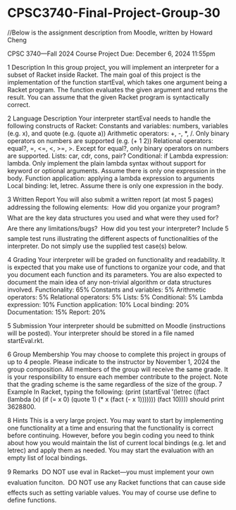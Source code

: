 # CPSC3740-Final-Project-Group-30
//Below is the assignment description from Moodle, written by Howard Cheng

CPSC 3740—Fall 2024
Course Project
Due: December 6, 2024 11:55pm

1 Description
In this group project, you will implement an interpreter for a subset of Racket inside Racket.
The main goal of this project is the implementation of the function startEval, which takes
one argument being a Racket program. The function evaluates the given argument and
returns the result. You can assume that the given Racket program is syntactically correct.

2 Language Description
Your interpreter startEval needs to handle the following constructs of Racket:
Constants and variables: numbers, variables (e.g. x), and quote (e.g. (quote a))
Arithmetic operators: +, -, *, /. Only binary operators on numbers are supported (e.g.
(+ 1 2))
Relational operators: equal?, =, <=, <, >=, >. Except for equal?, only binary operators
on numbers are supported.
Lists: car, cdr, cons, pair?
Conditional: if
Lambda expression: lambda. Only implement the plain lambda syntax without support
for keyword or optional arguments. Assume there is only one expression in the body.
Function application: applying a lambda expression to arguments
Local binding: let, letrec. Assume there is only one expression in the body.

3 Written Report
You will also submit a written report (at most 5 pages) addressing the following elements:
 How did you organize your program?
 What are the key data structures you used and what were they used for?
 Are there any limitations/bugs?
 How did you test your interpreter? Include 5 sample test runs illustrating the different
aspects of functionalities of the interpreter. Do not simply use the supplied test case(s)
below.

4 Grading
Your interpreter will be graded on functionality and readability. It is expected that you
make use of functions to organize your code, and that you document each function and its
parameters. You are also expected to document the main idea of any non-trivial algorithm
or data structures involved.
Functionality: 65%
Constants and variables: 5%
Arithmetic operators: 5%
Relational operators: 5%
Lists: 5%
Conditional: 5%
Lambda expression: 10%
Function application: 10%
Local binding: 20%
Documentation: 15%
Report: 20%

5 Submission
Your interpreter should be submitted on Moodle (instructions will be posted). Your interpreter should be stored in a file named startEval.rkt.

6 Group Membership
You may choose to complete this project in groups of up to 4 people. Please indicate to
the instructor by November 1, 2024 the group composition. All members of the
group will receive the same grade. It is your responsibility to ensure each member contribute
to the project. Note that the grading scheme is the same regardless of the size of the group.
7 Example
In Racket, typing the following:
(print
(startEval
’(letrec ((fact
(lambda (x)
(if (= x 0) (quote 1)
(* x (fact (- x 1)))))))
(fact 10))))
should print 3628800.

8 Hints
This is a very large project. You may want to start by implementing one functionality at a
time and ensuring that the functionality is correct before continuing.
However, before you begin coding you need to think about how you would maintain the
list of current local bindings (e.g. let and letrec) and apply them as needed. You may
start the evaluation with an empty list of local bindings.

9 Remarks
 DO NOT use eval in Racket—you must implement your own evaluation funciton.
 DO NOT use any Racket functions that can cause side effects such as setting variable
values. You may of course use define to define functions.
